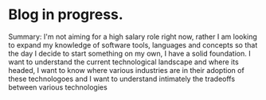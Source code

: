 # Blog in progress.

Summary: I'm not aiming for a high salary role right now, rather I am looking to expand my knowledge of software tools, languages and concepts so that
the day I decide to start something on my own, I have a solid foundation. I want to understand the current technological landscape and where its headed, I want to know where various industries are in their adoption of these technologoes and I want to understand intimately the tradeoffs between various technologies
